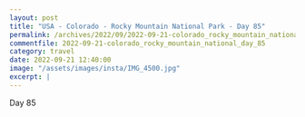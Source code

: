 ```yaml
---
layout: post
title: "USA - Colorado - Rocky Mountain National Park - Day 85"
permalink: /archives/2022/09/2022-09-21-colorado_rocky_mountain_national_park_day_85.html
commentfile: 2022-09-21-colorado_rocky_mountain_national_day_85
category: travel
date: 2022-09-21 12:40:00
image: "/assets/images/insta/IMG_4500.jpg"
excerpt: |
---
```


Day 85

